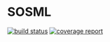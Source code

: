 # SOSML 


[![build status](https://repos.se.cispa.saarland/ezekiel_soremekun/projectp011-sosml/badges/master/build.svg)](https://repos.se.cispa.saarland/ezekiel_soremekun/projectp011-sosml/commits/master)
[![coverage report](https://repos.se.cispa.saarland/ezekiel_soremekun/projectp011-sosml/badges/master/coverage.svg)](https://repos.se.cispa.saarland/ezekiel_soremekun/projectp011-sosml/commits/master)
